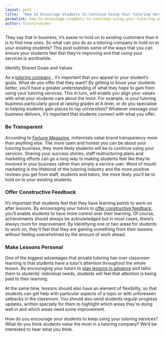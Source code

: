 ```yaml
---
layout: post
title:  "How to Encourage Students to Continue Using Your Tutoring Services?"
permalink: how-to-encourage-students-to-continue-using-your-tutoring-services/
author: TutorCruncher
---
```

They say that in business, it’s easier to hold on to existing customers than
it is to find new ones.  So what can you do as a tutoring company to hold on
to your existing students? This post outlines some of the ways that you can
ensure  your  students  feel that they’re improving and that using your
services is worthwhile.

Identify Shared Goals and Values

As a  [tutoring company](http://www.tutorcruncher.com/tutor-agencies/) ,
it’s important that you appeal to your student’s goals. What do you offer that
they want? By getting to know your students better, you’ll have a greater
understanding of what they hope to gain from using your tutoring services.
This in turn, will enable you align your values with what your students care
about the most. For example, is your tutoring business particularly good at
raising grades at A level, or do you specialise in helping students gain
places to top universities? Whatever message your business delivers, it’s
important that students connect with what you offer.

### Be Transparent

According to  [Fortune Magazine](http://fortune.com/2015/07/15/millennials/), 
millennials value brand
transparency more than anything else.  The more open and honest you can be
about your tutoring business, they more likely students will be to continue
using your services. Sharing your success stories, staff restructuring plans
and marketing efforts can go a long way to making students feel like they’re
involved in your business rather than simply a service user. Word of mouth
marketing is the lifeblood of the tutoring industry and the more positive
reviews you get from staff, students and tutors, the more likely you’ll be to
hold on to your existing students.

### Offer Constructive Feedback

It’s important that students feel that they have learning points to work on
after lessons. By encouraging your tutors to [offer constructive feedback](/features/scheduling#lesson-reports),
you’ll enable students to have more control over their learning. Of course,
achievements should always be acknowledged but in most cases, there’s always
room for improvement. By identifying one or two areas for students to work on,
they’ll feel that they are gaining something from their lessons without
feeling overwhelmed by the amount of work ahead.

### Make  Lessons Personal

One of the biggest advantages that private tutoring has over classroom
learning is that students have a tutor’s attention throughout the whole
lesson. By encouraging your tutors to
[plan lessons in advance](http://www.tutorcruncher.com/tutor-scheduling-software/)
and tailor them to
students’ individual needs, students will feel that attention is being paid to
their learning.

At the same time, lessons should also have an element of flexibility, so that
students can get help with particular aspects of a topic or with unforeseen
setbacks in the classroom. You should also send students regular progress
updates, written specially for them to highlight which areas they’re
doing  well in and which areas need some improvement.

How do you encourage your students to keep using your tutoring services? What
do you think students value the most in a tutoring company? We’d be interested
to hear what you think.
